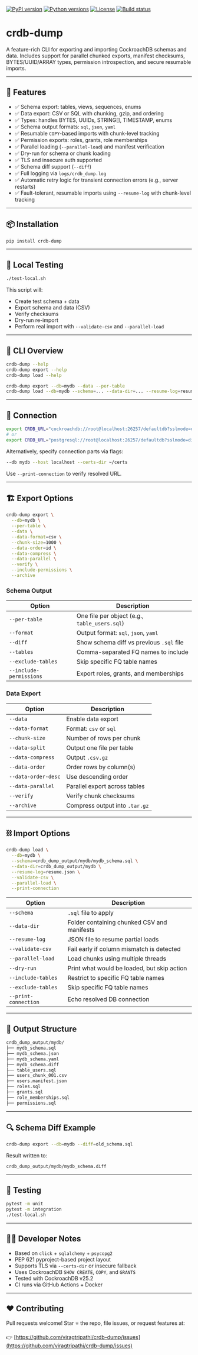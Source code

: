[![PyPI version](https://img.shields.io/pypi/v/crdb-dump)](https://pypi.org/project/crdb-dump/)
[![Python versions](https://img.shields.io/pypi/pyversions/crdb-dump)](https://pypi.org/project/crdb-dump/)
[![License](https://img.shields.io/pypi/l/crdb-dump)](https://pypi.org/project/crdb-dump/)
[![Build status](https://github.com/viragtripathi/crdb-dump/actions/workflows/python-ci.yml/badge.svg)](https://github.com/viragtripathi/crdb-dump/actions)

# crdb-dump

A feature-rich CLI for exporting and importing CockroachDB schemas and data. Includes support for parallel chunked exports, manifest checksums, BYTES/UUID/ARRAY types, permission introspection, and secure resumable imports.

---

## 🚀 Features

- ✅ Schema export: tables, views, sequences, enums
- ✅ Data export: CSV or SQL with chunking, gzip, and ordering
- ✅ Types: handles BYTES, UUIDs, STRING[], TIMESTAMP, enums
- ✅ Schema output formats: `sql`, `json`, `yaml`
- ✅ Resumable `COPY`-based imports with chunk-level tracking
- ✅ Permission exports: roles, grants, role memberships
- ✅ Parallel loading (`--parallel-load`) and manifest verification
- ✅ Dry-run for schema or chunk loading
- ✅ TLS and insecure auth supported
- ✅ Schema diff support (`--diff`)
- ✅ Full logging via `logs/crdb_dump.log`
- ✅ Automatic retry logic for transient connection errors (e.g., server restarts)
- ✅ Fault-tolerant, resumable imports using `--resume-log` with chunk-level tracking

---

## 📦 Installation

```bash
pip install crdb-dump
````

---

## 🧪 Local Testing

```bash
./test-local.sh
```

This script will:

* Create test schema + data
* Export schema and data (CSV)
* Verify checksums
* Dry-run re-import
* Perform real import with `--validate-csv` and `--parallel-load`

---

## 🔧 CLI Overview

```bash
crdb-dump --help
crdb-dump export --help
crdb-dump load --help
```

```bash
crdb-dump export --db=mydb --data --per-table
crdb-dump load --db=mydb --schema=... --data-dir=... --resume-log=resume.json
```

---

## 🔐 Connection

```bash
export CRDB_URL="cockroachdb://root@localhost:26257/defaultdb?sslmode=disable"
# or
export CRDB_URL="postgresql://root@localhost:26257/defaultdb?sslmode=disable"
```

Alternatively, specify connection parts via flags:

```bash
--db mydb --host localhost --certs-dir ~/certs
```

Use `--print-connection` to verify resolved URL.

---

## 🏗 Export Options

```bash
crdb-dump export \
  --db=mydb \
  --per-table \
  --data \
  --data-format=csv \
  --chunk-size=1000 \
  --data-order=id \
  --data-compress \
  --data-parallel \
  --verify \
  --include-permissions \
  --archive
```

### Schema Output

| Option                  | Description                                   |
| ----------------------- | --------------------------------------------- |
| `--per-table`           | One file per object (e.g., `table_users.sql`) |
| `--format`              | Output format: `sql`, `json`, `yaml`          |
| `--diff`                | Show schema diff vs previous `.sql` file      |
| `--tables`              | Comma-separated FQ names to include           |
| `--exclude-tables`      | Skip specific FQ table names                  |
| `--include-permissions` | Export roles, grants, and memberships         |

### Data Export

| Option              | Description                    |
| ------------------- | ------------------------------ |
| `--data`            | Enable data export             |
| `--data-format`     | Format: `csv` or `sql`         |
| `--chunk-size`      | Number of rows per chunk       |
| `--data-split`      | Output one file per table      |
| `--data-compress`   | Output `.csv.gz`               |
| `--data-order`      | Order rows by column(s)        |
| `--data-order-desc` | Use descending order           |
| `--data-parallel`   | Parallel export across tables  |
| `--verify`          | Verify chunk checksums         |
| `--archive`         | Compress output into `.tar.gz` |

---

## ⛓ Import Options

```bash
crdb-dump load \
  --db=mydb \
  --schema=crdb_dump_output/mydb/mydb_schema.sql \
  --data-dir=crdb_dump_output/mydb \
  --resume-log=resume.json \
  --validate-csv \
  --parallel-load \
  --print-connection
```

| Option               | Description                                 |
| -------------------- | ------------------------------------------- |
| `--schema`           | `.sql` file to apply                        |
| `--data-dir`         | Folder containing chunked CSV and manifests |
| `--resume-log`       | JSON file to resume partial loads           |
| `--validate-csv`     | Fail early if column mismatch is detected   |
| `--parallel-load`    | Load chunks using multiple threads          |
| `--dry-run`          | Print what would be loaded, but skip action |
| `--include-tables`   | Restrict to specific FQ table names         |
| `--exclude-tables`   | Skip specific FQ table names                |
| `--print-connection` | Echo resolved DB connection                 |

---

## 📂 Output Structure

```bash
crdb_dump_output/mydb/
├── mydb_schema.sql
├── mydb_schema.json
├── mydb_schema.yaml
├── mydb_schema.diff
├── table_users.sql
├── users_chunk_001.csv
├── users.manifest.json
├── roles.sql
├── grants.sql
├── role_memberships.sql
├── permissions.sql
```

---

## 🔍 Schema Diff Example

```bash
crdb-dump export --db=mydb --diff=old_schema.sql
```

Result written to:

```
crdb_dump_output/mydb/mydb_schema.diff
```

---

## 🧪 Testing

```bash
pytest -m unit
pytest -m integration
./test-local.sh
```

---

## 🧑‍💻 Developer Notes

* Based on `click` + `sqlalchemy` + `psycopg2`
* PEP 621 pyproject-based project layout
* Supports TLS via `--certs-dir` or insecure fallback
* Uses CockroachDB `SHOW CREATE`, `COPY`, and `GRANTS`
* Tested with CockroachDB v25.2
* CI runs via GitHub Actions + Docker

---

## ❤️ Contributing

Pull requests welcome! Star ⭐ the repo, file issues, or request features at:

👉 [https://github.com/viragtripathi/crdb-dump/issues](https://github.com/viragtripathi/crdb-dump/issues)

